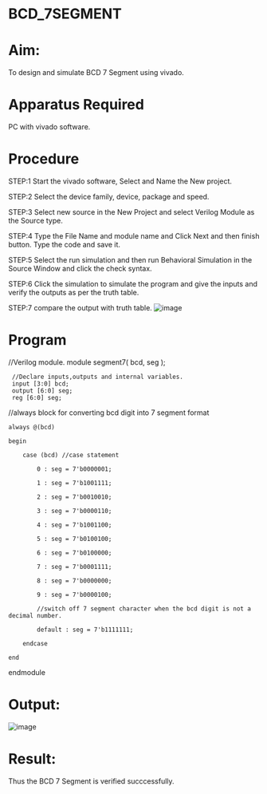 # BCD_7SEGMENT
# Aim:
To design and simulate BCD 7 Segment using vivado.

# Apparatus Required
PC with vivado software.

# Procedure
STEP:1 Start the vivado software, Select and Name the New project.

STEP:2 Select the device family, device, package and speed.

STEP:3 Select new source in the New Project and select Verilog Module as the Source type.

STEP:4 Type the File Name and module name and Click Next and then finish button. Type the code and save it.

STEP:5 Select the run simulation and then run Behavioral Simulation in the Source Window and click the check syntax.

STEP:6 Click the simulation to simulate the program and give the inputs and verify the outputs as per the truth table.

STEP:7 compare the output with truth table.
![image](https://github.com/RESMIRNAIR/BCD_7SEGMENT/assets/154305926/804ab8db-8637-45ac-b10f-80e77d818d61)
# Program
//Verilog module.
module segment7(
     bcd,
     seg
    );
     
     //Declare inputs,outputs and internal variables.
     input [3:0] bcd;
     output [6:0] seg;
     reg [6:0] seg;

//always block for converting bcd digit into 7 segment format

    always @(bcd)
    
    begin
    
        case (bcd) //case statement
        
            0 : seg = 7'b0000001;
            
            1 : seg = 7'b1001111;
            
            2 : seg = 7'b0010010;
            
            3 : seg = 7'b0000110;
            
            4 : seg = 7'b1001100;
            
            5 : seg = 7'b0100100;
            
            6 : seg = 7'b0100000;
            
            7 : seg = 7'b0001111;
            
            8 : seg = 7'b0000000;
            
            9 : seg = 7'b0000100;
            
            //switch off 7 segment character when the bcd digit is not a decimal number.
            
            default : seg = 7'b1111111; 
            
        endcase
        
    end
    
endmodule

# Output:

![image](https://github.com/navyasaik/BCD_7SEGMENT/assets/165140258/ebd5d32c-cd39-49b2-8b1a-b160ee0d47ff)
# Result:
Thus the BCD 7 Segment is verified succcessfully.





